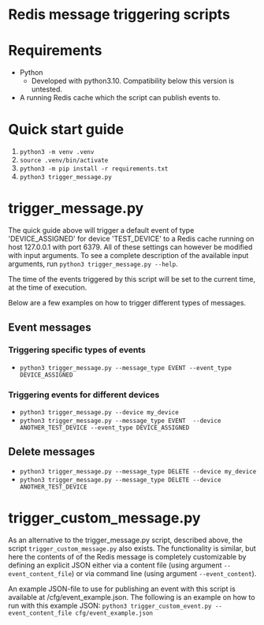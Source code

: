 # Redis message triggering scripts

# Requirements
* Python
   * Developed with python3.10. Compatibility below this version is untested.
* A running Redis cache which the script can publish events to.

# Quick start guide
1. `python3 -m venv .venv`
2. `source .venv/bin/activate`
3. `python3 -m pip install -r requirements.txt`
4. `python3 trigger_message.py`

# trigger_message.py
The quick guide above will trigger a default event of type 'DEVICE_ASSIGNED' for device 'TEST_DEVICE' to a Redis cache running on host 127.0.0.1 with port 6379. All of these settings can however be modified with input arguments. To see a complete description of the available input arguments, run `python3 trigger_message.py --help`.

The time of the events triggered by this script will be set to the current time, at the time of execution.

Below are a few examples on how to trigger different types of messages.

## Event messages
### Triggering specific types of events
* `python3 trigger_message.py --message_type EVENT --event_type DEVICE_ASSIGNED`

### Triggering events for different devices
* `python3 trigger_message.py --device my_device`
* `python3 trigger_message.py --message_type EVENT  --device ANOTHER_TEST_DEVICE --event_type DEVICE_ASSIGNED`

## Delete messages
* `python3 trigger_message.py --message_type DELETE --device my_device`
* `python3 trigger_message.py --message_type DELETE --device ANOTHER_TEST_DEVICE`


# trigger_custom_message.py
As an alternative to the trigger_message.py script, described above, the script `trigger_custom_message.py` also exists. The functionality is similar, but here the contents of of the Redis message is completely customizable by defining an explicit JSON either via a content file (using argument `--event_content_file`) or via command line (using argument `--event_content`).

An example JSON-file to use for publishing an event with this script is available at /cfg/event_example.json. The following is an example on how to run with this example JSON:
`python3 trigger_custom_event.py --event_content_file cfg/event_example.json`
